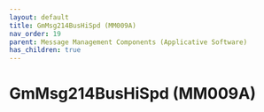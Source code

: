 ```yaml
---
layout: default
title: GmMsg214BusHiSpd (MM009A)
nav_order: 19
parent: Message Management Components (Applicative Software)
has_children: true
---
```

# GmMsg214BusHiSpd (MM009A)
